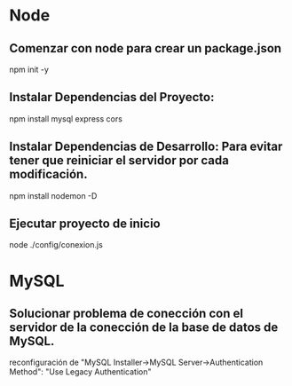 # Node
## Comenzar con node para crear un package.json
npm init -y

## Instalar Dependencias del Proyecto:
npm install mysql express cors

## Instalar Dependencias de Desarrollo: Para evitar tener que reiniciar el servidor por cada modificación.
npm install nodemon -D

## Ejecutar proyecto de inicio
node ./config/conexion.js

# MySQL
## Solucionar problema de conección con el servidor de la conección de la base de datos de MySQL.
reconfiguración de "MySQL Installer->MySQL Server->Authentication Method": "Use Legacy Authentication"